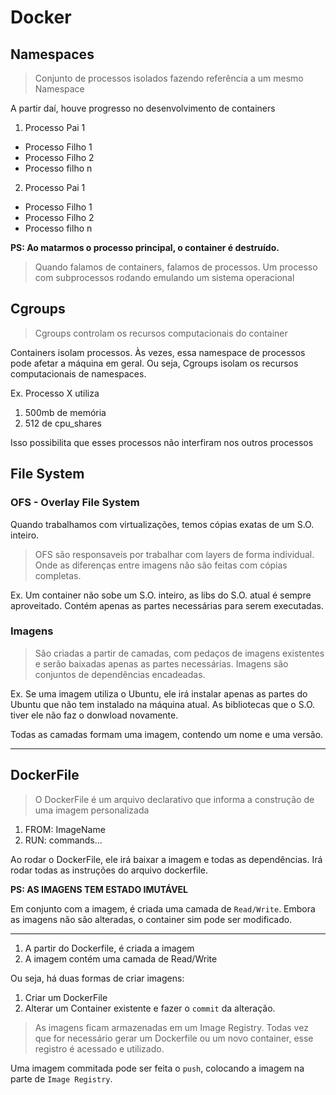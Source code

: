 # Docker

## Namespaces

> Conjunto de processos isolados fazendo referência a um mesmo Namespace

A partir daí, houve progresso no desenvolvimento de containers

1. Processo Pai 1
  * Processo Filho 1
  * Processo Filho 2
  * Processo filho n
2. Processo Pai 1
  * Processo Filho 1
  * Processo Filho 2
  * Processo filho n


**PS: Ao matarmos o processo principal, o container é destruído.**

> Quando falamos de containers, falamos de processos. Um processo com subprocessos rodando emulando um sistema operacional

## Cgroups

> Cgroups controlam os recursos computacionais do container

Containers isolam processos. Às vezes, essa namespace de processos pode afetar a máquina em geral. Ou seja, Cgroups isolam os recursos computacionais de namespaces.

Ex. Processo X utiliza
1. 500mb de memória
2. 512 de cpu_shares

Isso possibilita que esses processos não interfiram nos outros processos

## File System

### OFS - Overlay File System

Quando trabalhamos com virtualizações, temos cópias exatas de um S.O. inteiro.

> OFS são responsaveis por trabalhar com layers de forma individual. Onde as diferenças entre imagens não são feitas com cópias completas.

Ex. Um container não sobe um S.O. inteiro, as libs do S.O. atual é sempre aproveitado. Contém apenas as partes necessárias para serem executadas.

### Imagens

> São criadas a partir de camadas, com pedaços de imagens existentes e serão baixadas apenas as partes necessárias. Imagens são conjuntos de dependências encadeadas.

Ex. Se uma imagem utiliza o Ubuntu, ele irá instalar apenas as partes do Ubuntu que não tem instalado na máquina atual. As bibliotecas que o S.O. tiver ele não faz o donwload novamente.

Todas as camadas formam uma imagem, contendo um nome e uma versão.

---

## DockerFile

> O DockerFile é um arquivo declarativo que informa a construção de uma imagem personalizada

1. FROM: ImageName
2. RUN: commands...

Ao rodar o DockerFile, ele irá baixar a imagem e todas as dependências. Irá rodar todas as instruções do arquivo dockerfile.

**PS: AS IMAGENS TEM ESTADO IMUTÁVEL**

Em conjunto com a imagem, é criada uma camada de `Read/Write`. Embora as imagens não são alteradas, o container sim pode ser modificado.



---

1. A partir do Dockerfile, é criada a imagem
2. A imagem contém uma camada de Read/Write

Ou seja, há duas formas de criar imagens:

1. Criar um DockerFile
2. Alterar um Container existente e fazer o `commit` da alteração.


> As imagens ficam armazenadas em um Image Registry. Todas vez que for necessário gerar um Dockerfile ou um novo container, esse registro é acessado e utilizado.

Uma imagem commitada pode ser feita o `push`, colocando a imagem na parte de `Image Registry`.